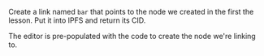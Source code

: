 Create a link named `bar` that points to the node we created in the first the lesson. Put it into IPFS and return its CID.

The editor is pre-populated with the code to create the node we're linking to.
